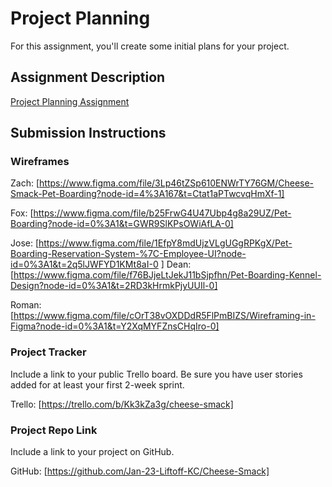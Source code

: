 # Project Planning
For this assignment, you'll create some initial plans for your project.

## Assignment Description
[Project Planning Assignment](https://education.launchcode.org/liftoff/modules/assignments/project-planning)

## Submission Instructions

### Wireframes

Zach: [https://www.figma.com/file/3Lp46tZSp610ENWrTY76GM/Cheese-Smack-Pet-Boarding?node-id=4%3A167&t=Ctat1aPTwcvqHmXf-1]

Fox: [https://www.figma.com/file/b25FrwG4U47Ubp4g8a29UZ/Pet-Boarding?node-id=0%3A1&t=GWR9SlKPsOWiAfLA-0]

Jose: [https://www.figma.com/file/1EfpY8mdUjzVLgUGgRPKgX/Pet-Boarding-Reservation-System-%7C-Employee-UI?node-id=0%3A1&t=2q5lJWFYD1KMt8aI-0
]
Dean: [https://www.figma.com/file/f76BJjeLtJekJ11bSjpfhn/Pet-Boarding-Kennel-Design?node-id=0%3A1&t=2RD3kHrmkPjyUUIl-0]

Roman: [https://www.figma.com/file/cOrT38vOXDDdR5FlPmBIZS/Wireframing-in-Figma?node-id=0%3A1&t=Y2XqMYFZnsCHqIro-0]

### Project Tracker

Include a link to your public Trello board. Be sure you have user stories added for at least your first 2-week sprint.

Trello: [https://trello.com/b/Kk3kZa3g/cheese-smack]

### Project Repo Link

Include a link to your project on GitHub.

GitHub: [https://github.com/Jan-23-Liftoff-KC/Cheese-Smack]